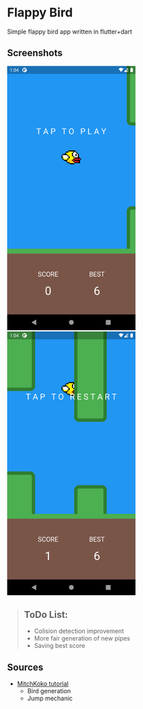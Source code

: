 # Flappy Bird

Simple flappy bird app written in flutter+dart

## Screenshots
 <img src="./ss/start.png" width="300">
 <img src="./ss/restart.png" width="300">

>## ToDo List:
>- Colision detection improvement
>- More fair generation of new pipes
>- Saving best score

## Sources
- [MitchKoko tutorial](https://www.youtube.com/watch?v=vgmVPpFP0fI)
  - Bird generation
  - Jump mechanic
